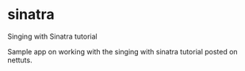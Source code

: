 sinatra
=======

Singing with Sinatra tutorial

Sample app on working with the singing with sinatra tutorial posted on nettuts.